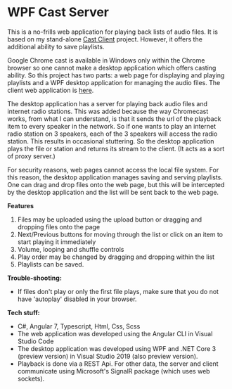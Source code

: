 # WPF Cast Server

This is a no-frills web application for playing back lists of audio files. It is based on my stand-alone 
[Cast Client](https://github.com/vivajohn/castclient) project. However, it offers the additional ability to save playlists.

Google Chrome cast is available in Windows only within the Chrome browser so one cannot make a desktop application
which offers casting ability. So this project has two parts: a web page for displaying and playing playlists and a
WPF desktop application for managing the audio files. The client web application is [here](https://github.com/vivajohn/wpfcastclient).

The desktop application has a server for playing back audio
files and internet radio stations. This was added because the way Chromecast works, from what I can understand,
is that it sends the url of the playback item to every speaker in the network. So if one wants to play an 
internet radio station on 3 speakers, each of the 3 speakers will access the radio station. This results in
occasional stuttering. So the desktop application plays the file or station and returns its stream to the client.
(It acts as a sort of proxy server.)

For security reasons, web pages cannot access the local file system. For this reason, the desktop application
manages saving and serving playlists. One can drag and drop files onto the web page, but this will be
intercepted by the desktop application and the list will be sent back to the web page.
 
**Features**
 1. Files may be uploaded using the upload button or dragging and dropping files onto the page
 2. Next/Previous buttons for moving through the list or click on an item to start playing it immediately
 3. Volume, looping and shuffle controls
 4. Play order may be changed by dragging and dropping within the list
 5. Playlists can be saved.

**Trouble-shooting:**
- If files don't play or only the first file plays, make sure that you do not have 'autoplay' disabled in your browser.

**Tech stuff:**
- C#, Angular 7, Typescript, Html, Css, Scss
- The web application was developed using the Angular CLI in Visual Studio Code 
- The desktop application was developed using WPF and .NET Core 3 (preview version) in Visual Studio 2019 (also preview version).
- Playback is done via a REST Api. For other data, the server and client communicate using Microsoft's SignalR package (which uses web sockets).

